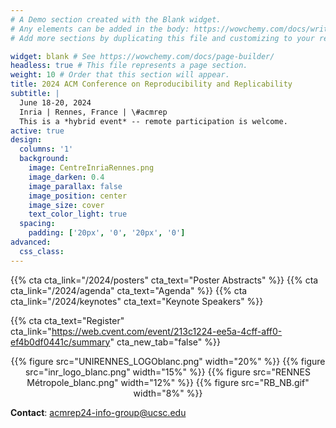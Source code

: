 ```yaml
---
# A Demo section created with the Blank widget.
# Any elements can be added in the body: https://wowchemy.com/docs/writing-markdown-latex/
# Add more sections by duplicating this file and customizing to your requirements.

widget: blank # See https://wowchemy.com/docs/page-builder/
headless: true # This file represents a page section.
weight: 10 # Order that this section will appear.
title: 2024 ACM Conference on Reproducibility and Replicability
subtitle: |
  June 18-20, 2024  
  Inria | Rennes, France | \#acmrep  
  This is a *hybrid event* -- remote participation is welcome.
active: true
design:
  columns: '1'
  background:
    image: CentreInriaRennes.png
    image_darken: 0.4
    image_parallax: false
    image_position: center
    image_size: cover
    text_color_light: true
  spacing:
    padding: ['20px', '0', '20px', '0']
advanced:
  css_class: 
---
```


{{% cta cta_link="/2024/posters" cta_text="Poster Abstracts" %}}
{{% cta cta_link="/2024/agenda" cta_text="Agenda" %}}
{{% cta cta_link="/2024/keynotes" cta_text="Keynote Speakers" %}}

{{% cta cta_text="Register" cta_link="https://web.cvent.com/event/213c1224-ee5a-4cff-aff0-ef4b0df0441c/summary" cta_new_tab="false" %}}

<center>

{{% figure src="UNIRENNES_LOGOblanc.png" width="20%" %}}
{{% figure src="inr_logo_blanc.png" width="15%" %}}
{{% figure src="RENNES Métropole_blanc.png" width="12%" %}}
{{% figure src="RB_NB.gif" width="8%" %}}

</center>

**Contact**: [acmrep24-info-group@ucsc.edu](mailto:acmrep24-info-group@ucsc.edu)



